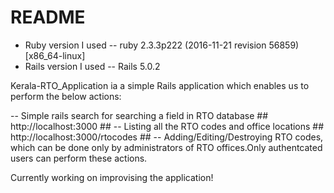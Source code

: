 # README

* Ruby version I used -- ruby 2.3.3p222 (2016-11-21 revision 56859) [x86_64-linux]
* Rails version I used -- Rails 5.0.2

Kerala-RTO_Application ia a simple Rails application which enables us to perform the below actions:

-- Simple rails search for searching a field in RTO database ## http://localhost:3000 ##
-- Listing all the RTO codes and office locations ## http://localhost:3000/rtocodes ##
-- Adding/Editing/Destroying RTO codes, which can be done only by administrators of RTO offices.Only authentcated users can perform these actions.

Currently working on improvising the application!
